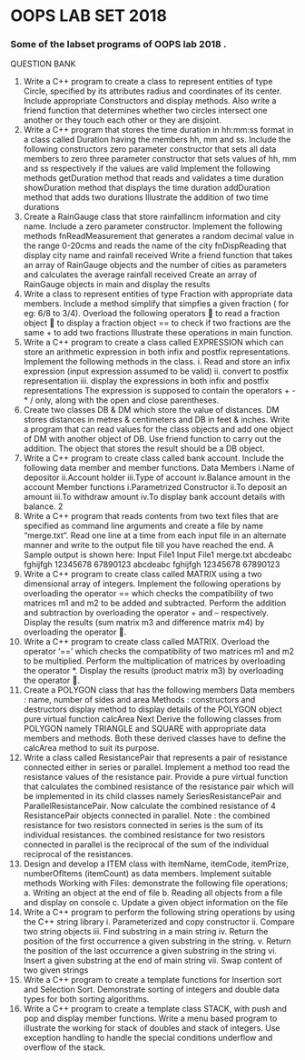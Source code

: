 # OOPS LAB SET 2018

### Some of the labset programs of OOPS lab 2018 . 

QUESTION BANK
1. Write a C++ program to create a class to represent entities of type Circle, specified by its attributes
radius and coordinates of its center. Include appropriate Constructors and display methods. Also write
a friend function that determines whether two circles intersect one another or they touch each other or
they are disjoint.
2. Write a C++ program that stores the time duration in hh:mm:ss format in a class called Duration having
the members hh, mm and ss.
Include the following constructors
zero parameter constructor that sets all data members to zero
three parameter constructor that sets values of hh, mm and ss respectively if the values are valid
Implement the following methods
getDuration method that reads and validates a time duration
showDuration method that displays the time duration
addDuration method that adds two durations
Illustrate the addition of two time durations
3. Create a RainGauge class that store rainfallincm information and city name. Include a zero parameter
constructor. Implement the following methods
fnReadMeasurement that generates a random decimal value in the range 0-20cms and reads the name
of the city
fnDispReading that display city name and rainfall received
Write a friend function that takes an array of RainGauge objects and the number of cities as parameters
and calculates the average rainfall received
Create an array of RainGauge objects in main and display the results
4. Write a class to represent entities of type Fraction with appropriate data members. Include a method
simplify that simpfies a given fraction ( for eg: 6/8 to 3/4).
Overload the following operators
 to read a fraction object
 to display a fraction object
== to check if two fractions are the same + to add two fractions
Illustrate these operations in main function.
5. Write a C++ program to create a class called EXPRESSION which can store an arithmetic expression
in both infix and postfix representations. Implement the following methods in the class.
i. Read and store an infix expression (input expression assumed to be valid)
ii. convert to postfix representation
iii. display the expressions in both infix and postfix representations
The expression is supposed to contain the operators + - * / only, along with the open and close parentheses.
6. Create two classes DB & DM which store the value of distances. DM stores distances in metres &
centimeters and DB in feet & inches. Write a program that can read values for the class objects and add
one object of DM with another object of DB. Use friend function to carry out the addition. The object
that stores the result should be a DB object.
7. Write a C++ program to create class called bank account. Include the following data member and member
functions.
Data Members
i.Name of depositor ii.Account holder iii.Type of account iv.Balance amount in the account
Member functions
i.Parametrized Constructor ii.To deposit an amount iii.To withdraw amount
iv.To display bank account details with balance.
2
8. Write a C++ program that reads contents from two text files that are specified as command line arguments
and create a file by name “merge.txt”. Read one line at a time from each input file in an alternate
manner and write to the output file till you have reached the end.
A Sample output is shown here:
Input File1 Input File1 merge.txt
abcdeabc
fghijfgh
12345678
67890123
abcdeabc
fghijfgh
12345678
67890123
9. Write a C++ program to create class called MATRIX using a two dimensional array of integers. Implement
the following operations by overloading the operator == which checks the compatibility of two matrices
m1 and m2 to be added and subtracted. Perform the addition and subtraction by overloading the operator + and – respectively. Display the results (sum matrix m3 and difference matrix m4) by overloading the operator .
10. Write a C++ program to create class called MATRIX. Overload the operator ‘==’ which checks the
compatibility of two matrices m1 and m2 to be multiplied. Perform the multiplication of matrices by
overloading the operator *. Display the results (product matrix m3) by overloading the operator .
11. Create a POLYGON class that has the following members
Data members : name, number of sides and area
Methods :
constructors and destructors
display method to display details of the POLYGON object
pure virtual function calcArea
Next Derive the following classes from POLYGON namely TRIANGLE and SQUARE with appropriate
data members and methods. Both these derived classes have to define the calcArea method to suit its
purpose.
12. Write a class called ResistancePair that represents a pair of resistance connected either in series or parallel.
Implement a method too read the resistance values of the resistance pair. Provide a pure virtual function
that calculates the combined resistance of the resistance pair which will be implemented in its child
classes namely SeriesResistancePair and ParallelResistancePair. Now calculate the combined resistance
of 4 ResistancePair objects connected in parallel.
Note :
the combined resistance for two resistors connected in series is the sum of its individual resistances.
the combined resistance for two resistors connected in parallel is the reciprocal of the sum of the individual
reciprocal of the resistances.
13. Design and develop a ITEM class with itemName, itemCode, itemPrize, numberOfItems (itemCount) as
data members. Implement suitable methods
Working with Files: demonstrate the following file operations;
a. Writing an object at the end of file
b. Reading all objects from a file and display on console
c. Update a given object information on the file
14. Write a C++ program to perform the following string operations by using the C++ string library
i. Parameterized and copy constructor
ii. Compare two string objects
iii. Find substring in a main string
iv. Return the position of the first occurrence a given substring in the string.
v. Return the position of the last occurrence a given substring in the string
vi. Insert a given substring at the end of main string
vii. Swap content of two given strings
15. Write a C++ program to create a template functions for Insertion sort and Selection Sort. Demonstrate
sorting of integers and double data types for both sorting algorithms.
16. Write a C++ program to create a template class STACK, with push and pop and display member
functions. Write a menu based program to illustrate the working for stack of doubles and stack of integers.
Use exception handling to handle the special conditions underflow and overflow of the stack.